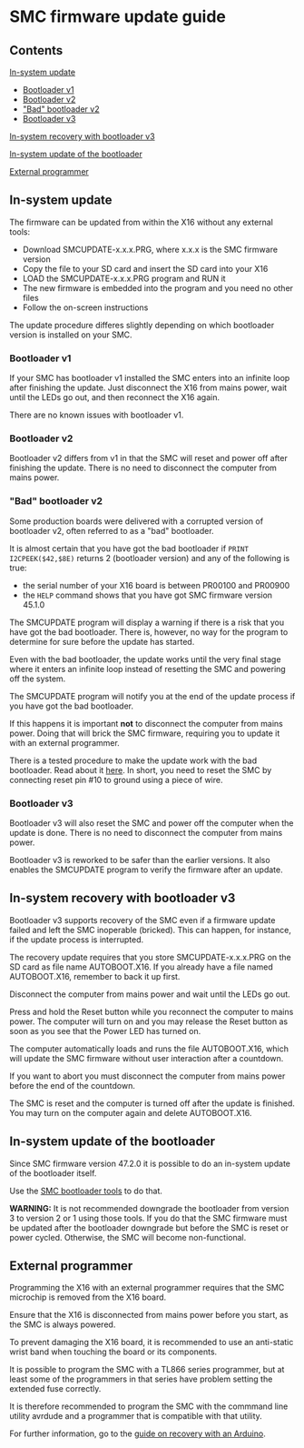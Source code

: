 # SMC firmware update guide

## Contents

[In-system update](#in-system-update)
- [Bootloader v1](#bootloader-v1)
- [Bootloader v2](#bootloader-v2)
- ["Bad" bootloader v2](#bad-bootloader-v2)
- [Bootloader v3](#bootloader-v3)

[In-system recovery with bootloader v3](#in-system-recovery-with-bootloader-v3)

[In-system update of the bootloader](#in-system-update-of-the-bootloader)

[External programmer](#external-programmer)

## In-system update

The firmware can be updated from within the X16 without any external tools:

- Download SMCUPDATE-x.x.x.PRG, where x.x.x is the SMC firmware version
- Copy the file to your SD card and insert the SD card into your X16
- LOAD the SMCUPDATE-x.x.x.PRG program and RUN it
- The new firmware is embedded into the program and you need no other files
- Follow the on-screen instructions

The update procedure differes slightly depending on which bootloader version
is installed on your SMC.

### Bootloader v1

If your SMC has bootloader v1 installed the SMC enters into an
infinite loop after finishing the update. Just disconnect the X16
from mains power, wait until the LEDs go out, and then reconnect the
X16 again.

There are no known issues with bootloader v1.

### Bootloader v2

Bootloader v2 differs from v1 in that the SMC will reset and power
off after finishing the update. There is no need to disconnect the
computer from mains power.

### "Bad" bootloader v2

Some production boards were delivered with a corrupted version
of bootloader v2, often referred to as a "bad" bootloader.

It is almost certain that you have got the bad bootloader if 
```PRINT I2CPEEK($42,$8E)``` returns 2 (bootloader version) and 
any of the following is true:

- the serial number of your X16 board is between PR00100 and PR00900
- the ```HELP``` command shows that you have got SMC firmware
version 45.1.0

The SMCUPDATE program will display a warning if there is a 
risk that you have got the bad bootloader. There is, however, no
way for the program to determine for sure before the update has started.

Even with the bad bootloader, the update works until the very
final stage where it enters an infinite loop instead of resetting
the SMC and powering off the system.

The SMCUPDATE program will notify you at the end of the update
process if you have got the bad bootloader.

If this happens it is important **not** to disconnect the computer
from mains power. Doing that will brick the SMC firmware, requiring
you to update it with an external programmer.

There is a tested procedure to make the update work with the
bad bootloader. Read about it [here](update-with-bad-bootloader-v2.md).
In short, you need to reset the SMC by connecting reset pin #10
to ground using a piece of wire.

### Bootloader v3

Bootloader v3 will also reset the SMC and power off the
computer when the update is done. There is no need to
disconnect the computer from mains power.

Bootloader v3 is reworked to be safer than the earlier versions.
It also enables the SMCUPDATE program to verify the firmware
after an update.

## In-system recovery with bootloader v3

Bootloader v3 supports recovery of the SMC even if a
firmware update failed and left the SMC inoperable (bricked).
This can happen, for instance, if the update process is
interrupted.

The recovery update requires that you store SMCUPDATE-x.x.x.PRG
on the SD card as file name AUTOBOOT.X16. If you already
have a file named AUTOBOOT.X16, remember to back it up first.

Disconnect the computer from mains power and wait until
the LEDs go out.

Press and hold the Reset button while you reconnect the
computer to mains power. The computer will turn on and 
you may release the Reset button as soon as you see
that the Power LED has turned on.

The computer automatically loads and runs the file 
AUTOBOOT.X16, which will update the SMC firmware without user interaction
after a countdown.

If you want to abort you must disconnect the
computer from mains power before the end of the countdown.

The SMC is reset and the computer is turned off after
the update is finished. You may turn on the computer
again and delete AUTOBOOT.X16.


## In-system update of the bootloader

Since SMC firmware version 47.2.0 it is possible to
do an in-system update of the bootloader itself.

Use the [SMC bootloader tools](smc-bootloader-tools.md)
to do that.

**WARNING:** It is not recommended downgrade the bootloader from
version 3 to version 2 or 1 using those tools. If you do 
that the SMC firmware must be updated after the
bootloader downgrade but before the SMC is reset or
power cycled. Otherwise, the SMC will become
non-functional.


## External programmer

Programming the X16 with an external programmer
requires that the SMC microchip is removed from the
X16 board.

Ensure that the X16 is disconnected from mains
power before you start, as the SMC is always
powered.

To prevent damaging the X16 board, it is recommended 
to use an anti-static wrist band when touching the board
or its components.

It is possible to program the SMC with a TL866 series
programmer, but at least some of the programmers in that
series have problem setting the extended fuse correctly.

It is therefore recommended to program the SMC
with the commmand line utility avrdude and a 
programmer that is compatible with that utility.

For further information, go to the [guide on recovery with an Arduino](recovery-with-arduino.md).
